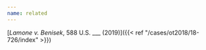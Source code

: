 ```yaml
---
name: related
---
```

[*Lamone v. Benisek*, 588 U.S. ___ (2019)]({{< ref "/cases/ot2018/18-726/index" >}})